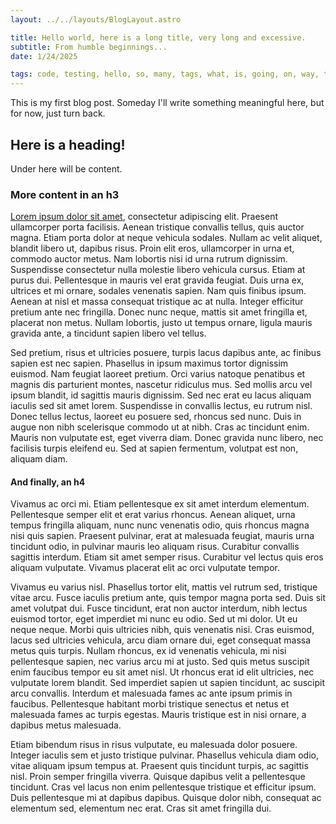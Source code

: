 ```yaml
---
layout: ../../layouts/BlogLayout.astro

title: Hello world, here is a long title, very long and excessive.
subtitle: From humble beginnings...
date: 1/24/2025

tags: code, testing, hello, so, many, tags, what, is, going, on, way, too, many, tags!
---
```


This is my first blog post. Someday I'll write something meaningful here, but for now, just turn back.

## Here is a heading!

Under here will be content.

### More content in an h3

[Lorem ipsum dolor sit amet](https://www.youtube.com/watch?v=Bj5rRevy7Ys), consectetur adipiscing elit. Praesent ullamcorper porta facilisis. Aenean tristique convallis tellus, quis auctor magna. Etiam porta dolor at neque vehicula sodales. Nullam ac velit aliquet, blandit libero ut, dapibus risus. Proin elit eros, ullamcorper in urna et, commodo auctor metus. Nam lobortis nisi id urna rutrum dignissim. Suspendisse consectetur nulla molestie libero vehicula cursus. Etiam at purus dui. Pellentesque in mauris vel erat gravida feugiat. Duis urna ex, ultrices et mi ornare, sodales venenatis sapien. Nam quis finibus ipsum. Aenean at nisl et massa consequat tristique ac at nulla. Integer efficitur pretium ante nec fringilla. Donec nunc neque, mattis sit amet fringilla et, placerat non metus. Nullam lobortis, justo ut tempus ornare, ligula mauris gravida ante, a tincidunt sapien libero vel tellus.

Sed pretium, risus et ultricies posuere, turpis lacus dapibus ante, ac finibus sapien est nec sapien. Phasellus in ipsum maximus tortor dignissim euismod. Nam feugiat laoreet pretium. Orci varius natoque penatibus et magnis dis parturient montes, nascetur ridiculus mus. Sed mollis arcu vel ipsum blandit, id sagittis mauris dignissim. Sed nec erat eu lacus aliquam iaculis sed sit amet lorem. Suspendisse in convallis lectus, eu rutrum nisl. Donec tellus lectus, laoreet eu posuere sed, rhoncus sed nunc. Duis in augue non nibh scelerisque commodo ut at nibh. Cras ac tincidunt enim. Mauris non vulputate est, eget viverra diam. Donec gravida nunc libero, nec facilisis turpis eleifend eu. Sed at sapien fermentum, volutpat est non, aliquam diam.

#### And finally, an h4

Vivamus ac orci mi. Etiam pellentesque ex sit amet interdum elementum. Pellentesque semper elit et erat varius rhoncus. Aenean aliquet, urna tempus fringilla aliquam, nunc nunc venenatis odio, quis rhoncus magna nisi quis sapien. Praesent pulvinar, erat at malesuada feugiat, mauris urna tincidunt odio, in pulvinar mauris leo aliquam risus. Curabitur convallis sagittis interdum. Etiam sit amet semper risus. Curabitur vel lectus quis eros aliquam vulputate. Vivamus placerat elit ac orci vulputate tempor.

Vivamus eu varius nisl. Phasellus tortor elit, mattis vel rutrum sed, tristique vitae arcu. Fusce iaculis pretium ante, quis tempor magna porta sed. Duis sit amet volutpat dui. Fusce tincidunt, erat non auctor interdum, nibh lectus euismod tortor, eget imperdiet mi nunc eu odio. Sed ut mi dolor. Ut eu neque neque. Morbi quis ultricies nibh, quis venenatis nisi. Cras euismod, lacus sed ultricies vehicula, arcu diam ornare dui, eget consequat massa metus quis turpis. Nullam rhoncus, ex id venenatis vehicula, mi nisi pellentesque sapien, nec varius arcu mi at justo. Sed quis metus suscipit enim faucibus tempor eu sit amet nisl. Ut rhoncus erat id elit ultricies, nec vulputate lorem blandit. Sed imperdiet sapien ut sapien tincidunt, ac suscipit arcu convallis. Interdum et malesuada fames ac ante ipsum primis in faucibus. Pellentesque habitant morbi tristique senectus et netus et malesuada fames ac turpis egestas. Mauris tristique est in nisi ornare, a dapibus metus malesuada.

Etiam bibendum risus in risus vulputate, eu malesuada dolor posuere. Integer iaculis sem et justo tristique pulvinar. Phasellus vehicula diam odio, vitae aliquam ipsum tempus at. Praesent quis tincidunt turpis, ac sagittis nisl. Proin semper fringilla viverra. Quisque dapibus velit a pellentesque tincidunt. Cras vel lacus non enim pellentesque tristique et efficitur ipsum. Duis pellentesque mi at dapibus dapibus. Quisque dolor nibh, consequat ac elementum sed, elementum nec erat. Cras sit amet fringilla dui.

